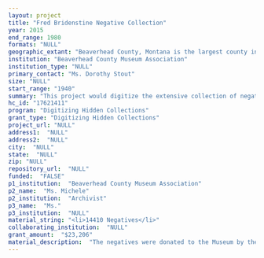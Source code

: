 ```yaml
--- 
layout: project 
title: "Fred Bridenstine Negative Collection"
year: 2015
end_range: 1980
formats: "NULL"
geographic_extant: "Beaverhead County, Montana is the largest county in the state and one of the first settled."
institution: "Beaverhead County Museum Association"
institution_type: "NULL"
primary_contact: "Ms. Dorothy Stout"
size: "NULL"
start_range: "1940"
summary: "This project would digitize the extensive collection of negatives created by Fred Bridenstine over a 50 year period starting in 1940 in Beaverhead County, Montana. He was a gifted amateur photographer as well as a dedicated outdoors-man with a fine collection of cameras. He was the official rodeo photographer for 30 years, retiring at age 75, saying: I had many close calls but was never hurt.\" He photographed all of the local athletic teams, the major buildings in the community both old and new, the mines in the county, many of the ranches and nearly every lake and stream that could be reached by foot or horseback."
hc_id: "17621411"
program: "Digitizing Hidden Collections"
grant_type: "Digitizing Hidden Collections"
project_url: "NULL"
address1:  "NULL"
address2:  "NULL"
city:  "NULL"
state:  "NULL"
zip: "NULL"
repository_url:  "NULL"
funded:  "FALSE"
p1_institution:  "Beaverhead County Museum Association"
p2_name:  "Ms. Michele"
p2_institution:  "Archivist"
p3_name:  "Ms."
p3_institution:  "NULL"
material_string: "<li>14410 Negatives</li>"
collaborating_institution:  "NULL"
grant_amount:  "$23,206"
material_description:  "The negatives were donated to the Museum by the son of the photographer and the collection additionally includes thousands of portraits which will be digitized at a later date. The subjects, as well as rodeos and fairs, include mining, ranching, local mountains and lakes, homes and buildings, social events, athletic teams and anything else that caught his fancy. The negatives are mostly black & white in a variety of sizes but also include some color negatives."
---
```

